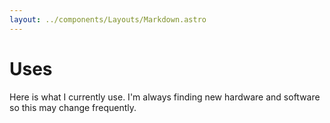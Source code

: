 ```yaml
---
layout: ../components/Layouts/Markdown.astro
---
```


# Uses

Here is what I currently use. I'm always finding new hardware and software so this may change frequently.
